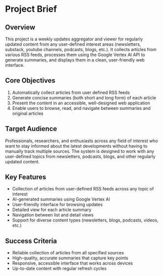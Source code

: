 # Project Brief

## Overview
This project is a weekly updates aggregator and viewer for regularly updated content from any user-defined interest areas (newsletters, substack, youtube channels, podcasts, blogs, etc.). It collects articles from various RSS feeds, processes them using the Google Vertex AI API to generate summaries, and displays them in a clean, user-friendly web interface.

## Core Objectives
1. Automatically collect articles from user defined RSS feeds
2. Generate concise summaries (both short and long form) of each article
3. Present the content in an accessible, well-designed web application
4. Enable users to browse, read, and navigate between summaries and original articles

## Target Audience
Professionals, researchers, and enthusiasts across any field of interest who want to stay informed about the latest developments without having to manually track multiple sources. The system is designed to work with any user-defined topics from newsletters, podcasts, blogs, and other regularly updated content.

## Key Features
- Collection of articles from user-defined RSS feeds across any topic of interest
- AI-generated summaries using Google Vertex AI
- User-friendly interface for browsing updates
- Detailed view for each article summary
- Navigation between list and detail views
- Support for diverse content types (newsletters, blogs, podcasts, videos, etc.)

## Success Criteria
- Reliable collection of articles from all specified sources
- High-quality, accurate summaries that capture key points
- Responsive, accessible interface that works across devices
- Up-to-date content with regular refresh cycles
